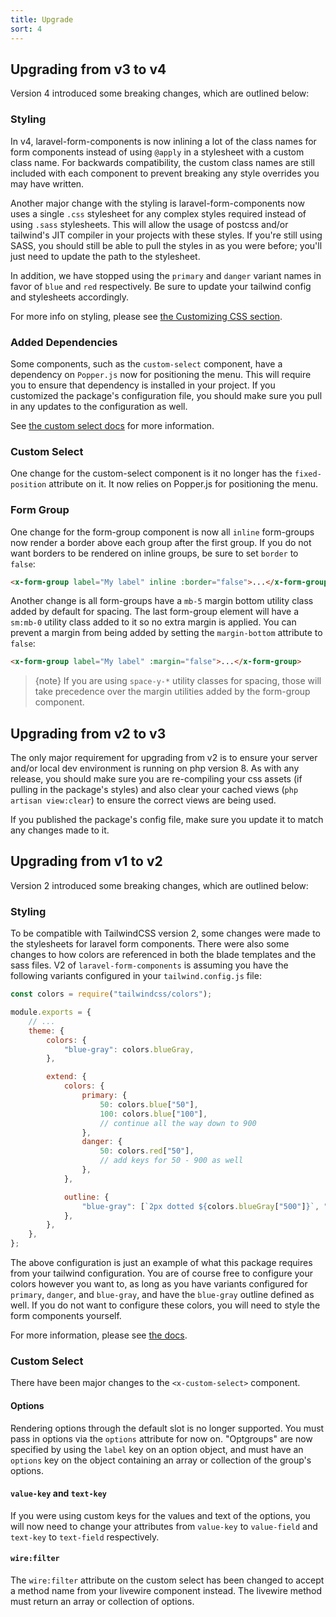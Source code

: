```yaml
---
title: Upgrade
sort: 4
---
```


## Upgrading from v3 to v4

Version 4 introduced some breaking changes, which are outlined below:

### Styling

In v4, laravel-form-components is now inlining a lot of the class names for form components instead of using `@apply` in a stylesheet with a custom class name. For backwards compatibility, the custom class names are still included with each component to prevent breaking any style overrides you may have written.

Another major change with the styling is laravel-form-components now uses a single `.css` stylesheet for any complex styles required instead of using `.sass` stylesheets. This will allow the usage of postcss and/or tailwind's JIT compiler in your projects with these styles. If you're still using SASS, you should still be able to pull the styles in as you were before; you'll just need to update the path to the stylesheet.

In addition, we have stopped using the `primary` and `danger` variant names in favor of `blue` and `red` respectively. Be sure to update your tailwind config and stylesheets accordingly.

For more info on styling, please see [the Customizing CSS section](/docs/laravel-form-components/v4/advanced-usage/customizing-css).

### Added Dependencies

Some components, such as the `custom-select` component, have a dependency on `Popper.js` now for positioning the menu. This will require you to ensure that dependency is installed in your project. If you customized the package's configuration file, you should make sure you pull in any updates to the configuration as well.

See [the custom select docs](/docs/laravel-form-components/v4/selects/custom-select#installation) for more information.

### Custom Select

One change for the custom-select component is it no longer has the `fixed-position` attribute on it. It now relies on Popper.js for positioning the menu.

### Form Group

One change for the form-group component is now all `inline` form-groups now render a border above each group after the first group. If you do not want borders to be rendered on inline groups, be sure to set `border` to `false`:

```html
<x-form-group label="My label" inline :border="false">...</x-form-group>
```

Another change is all form-groups have a `mb-5` margin bottom utility class added by default for spacing. The last form-group element will have a `sm:mb-0` utility class added to it so no extra margin is applied. You can prevent a margin from being added by setting the `margin-bottom` attribute to `false`:

```html
<x-form-group label="My label" :margin="false">...</x-form-group>
```

> {note} If you are using `space-y-*` utility classes for spacing, those will take precedence over the margin utilities added by the form-group component.

## Upgrading from v2 to v3

The only major requirement for upgrading from v2 is to ensure your server and/or local dev environment is running on php version 8. As with any release,
you should make sure you are re-compiling your css assets (if pulling in the package's styles) and also clear your cached views (`php artisan view:clear`)
to ensure the correct views are being used.

If you published the package's config file, make sure you update it to match any changes made to it.

## Upgrading from v1 to v2

Version 2 introduced some breaking changes, which are outlined below:

### Styling

To be compatible with TailwindCSS version 2, some changes were made to the stylesheets for laravel form components. There
were also some changes to how colors are referenced in both the blade templates and the sass files. V2 of `laravel-form-components`
is assuming you have the following variants configured in your `tailwind.config.js` file:

```js
const colors = require("tailwindcss/colors");

module.exports = {
    // ...
    theme: {
        colors: {
            "blue-gray": colors.blueGray,
        },

        extend: {
            colors: {
                primary: {
                    50: colors.blue["50"],
                    100: colors.blue["100"],
                    // continue all the way down to 900
                },
                danger: {
                    50: colors.red["50"],
                    // add keys for 50 - 900 as well
                },
            },

            outline: {
                "blue-gray": [`2px dotted ${colors.blueGray["500"]}`, "2px"],
            },
        },
    },
};
```

The above configuration is just an example of what this package requires from your tailwind configuration. You are of course free to configure
your colors however you want to, as long as you have variants configured for `primary`, `danger`, and `blue-gray`, and have the `blue-gray` outline
defined as well. If you do not want to configure these colors, you will need to style the form components yourself.

For more information, please see [the docs](https://tailwindcss.com/docs/customizing-colors).

### Custom Select

There have been major changes to the `<x-custom-select>` component.

#### Options

Rendering options through the default slot is no longer supported. You must pass in options via the `options` attribute for now on. "Optgroups" are now
specified by using the `label` key on an option object, and must have an `options` key on the object containing an array or collection of the group's options.

#### `value-key` and `text-key`

If you were using custom keys for the values and text of the options, you will now need to change your attributes from `value-key` to `value-field` and
`text-key` to `text-field` respectively.

#### `wire:filter`

The `wire:filter` attribute on the custom select has been changed to accept a method name from your livewire component instead. The livewire method
must return an array or collection of options.
